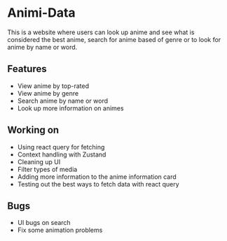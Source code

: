 # Animi-Data

This is a website where users can look up anime and see what is considered the best anime, search for anime based of genre or to look for anime by name or word.

## Features
- View anime by top-rated
- View anime by genre
- Search anime by name or word
- Look up more information on animes


## Working on
- Using react query for fetching
- Context handling with Zustand
- Cleaning up UI
- Filter types of media
- Adding more information to the anime information card
- Testing out the best ways to fetch data with react query

## Bugs
- UI bugs on search
- Fix some animation problems

